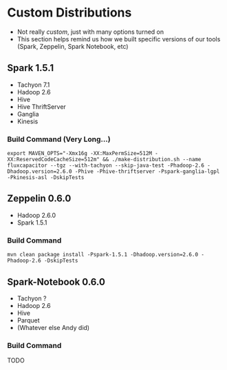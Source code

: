 # Custom Distributions
* Not really *custom*, just with many options turned on
* This section helps remind us how we built specific versions of our tools (Spark, Zeppelin, Spark Notebook, etc)

## Spark 1.5.1
* Tachyon 7.1
* Hadoop 2.6
* Hive
* Hive ThriftServer
* Ganglia
* Kinesis

### Build Command (Very Long...)
```
export MAVEN_OPTS="-Xmx16g -XX:MaxPermSize=512M -XX:ReservedCodeCacheSize=512m" && ./make-distribution.sh --name fluxcapacitor --tgz --with-tachyon --skip-java-test -Phadoop-2.6 -Dhadoop.version=2.6.0 -Phive -Phive-thriftserver -Pspark-ganglia-lgpl -Pkinesis-asl -DskipTests
```

## Zeppelin 0.6.0
* Hadoop 2.6.0
* Spark 1.5.1

### Build Command
```
mvn clean package install -Pspark-1.5.1 -Dhadoop.version=2.6.0 -Phadoop-2.6 -DskipTests
```

## Spark-Notebook 0.6.0
* Tachyon ?
* Hadoop 2.6
* Hive
* Parquet
* (Whatever else Andy did)

### Build Command
TODO